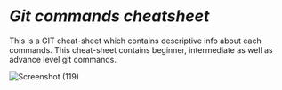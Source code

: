 # *Git commands cheatsheet*

This is a GIT cheat-sheet which contains descriptive info about each commands. This cheat-sheet contains beginner, intermediate as well as advance level git commands.

![Screenshot (119)](https://user-images.githubusercontent.com/87487929/174427390-24ce48f7-eed7-4110-8562-81f468493025.png)
